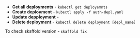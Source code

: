 - **Get all deployments** - `kubectl get deployemnts`
- **Create deployment** - `kubectl apply -f auth-depl.yaml`
- **Update depployment** -
- **Delete deployment** - `kubectl delete deployment [depl_name]`

To check skaffold version - `skaffold fix`
